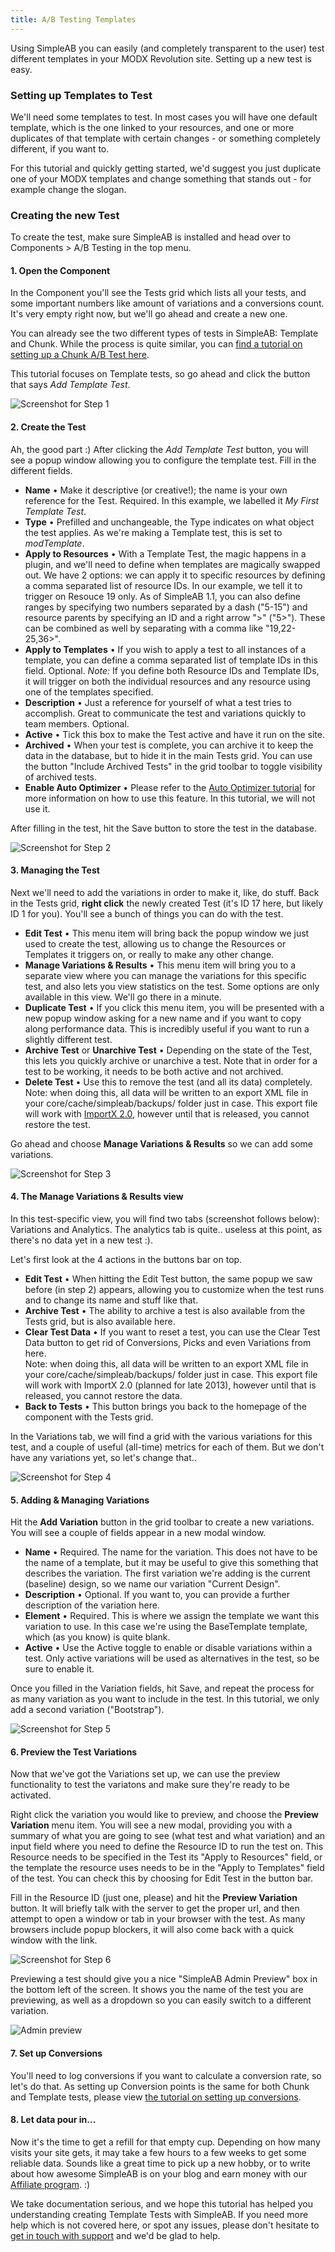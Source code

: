 ```yaml
---
title: A/B Testing Templates
---
```


Using SimpleAB you can easily (and completely transparent to the user) test different templates in your MODX Revolution site. Setting up a new test is easy.

### Setting up Templates to Test

We'll need some templates to test. In most cases you will have one default template, which is the one linked to your resources, and one or more duplicates of that template with certain changes - or something completely different, if you want to.

For this tutorial and quickly getting started, we'd suggest you just duplicate one of your MODX templates and change something that stands out - for example change the slogan.

### Creating the new Test

To create the test, make sure SimpleAB is installed and head over to Components > A/B Testing in the top menu.

#### 1. Open the Component

In the Component you'll see the Tests grid which lists all your tests, and some important numbers like amount of variations and a conversions count. It's very empty right now, but we'll go ahead and create a new one.

You can already see the two different types of tests in SimpleAB: Template and Chunk. While the process is quite similar, you can [find a tutorial on setting up a Chunk A/B Test here](Testing_Chunks).

This tutorial focuses on Template tests, so go ahead and click the button that says _Add Template Test_.

![Screenshot for Step 1](https://assets.modmore.com/extras/simpleab/templates1.png)

#### 2. Create the Test

Ah, the good part :) After clicking the _Add Template Test_ button, you will see a popup window allowing you to configure the template test. Fill in the different fields.

- **Name** • Make it descriptive (or creative!); the name is your own reference for the Test. Required. In this example, we labelled it _My First Template Test_.
- **Type** • Prefilled and unchangeable, the Type indicates on what object the test applies. As we're making a Template test, this is set to _modTemplate_.
- **Apply to Resources** • With a Template Test, the magic happens in a plugin, and we'll need to define when templates are magically swapped out. We have 2 options: we can apply it to specific resources by defining a comma separated list of resource IDs. In our example, we tell it to trigger on Resouce 19 only. As of SimpleAB 1.1, you can also define ranges by specifying two numbers separated by a dash ("5-15") and resource parents by specifying an ID and a right arrow ">" ("5>"). These can be combined as well by separating with a comma like "19,22-25,36>".
- **Apply to Templates** • If you wish to apply a test to all instances of a template, you can define a comma separated list of template IDs in this field. Optional. _Note:_ If you define both Resource IDs and Template IDs, it will trigger on both the individual resources and any resource using one of the templates specified.
- **Description** • Just a reference for yourself of what a test tries to accomplish. Great to communicate the test and variations quickly to team members. Optional.
- **Active** • Tick this box to make the Test active and have it run on the site.
- **Archived** • When your test is complete, you can archive it to keep the data in the database, but to hide it in the main Tests grid. You can use the button "Include Archived Tests" in the grid toolbar to toggle visibility of archived tests.
- **Enable Auto Optimizer** • Please refer to the [Auto Optimizer tutorial](Auto_Optimizer) for more information on how to use this feature. In this tutorial, we will not use it.

After filling in the test, hit the Save button to store the test in the database.

![Screenshot for Step 2](https://assets.modmore.com/extras/simpleab/templates2.png)

#### 3. Managing the Test

Next we'll need to add the variations in order to make it, like, do stuff. Back in the Tests grid, **right click** the newly created Test (it's ID 17 here, but likely ID 1 for you). You'll see a bunch of things you can do with the test.

- **Edit Test** • This menu item will bring back the popup window we just used to create the test, allowing us to change the Resources or Templates it triggers on, or really to make any other change.
- **Manage Variations & Results** • This menu item will bring you to a separate view where you can manage the variations for this specific test, and also lets you view statistics on the test. Some options are only available in this view. We'll go there in a minute.
- **Duplicate Test** • If you click this menu item, you will be presented with a new popup window asking for a new name and if you want to copy along performance data. This is incredibly useful if you want to run a slightly different test.
- **Archive Test** or **Unarchive Test** • Depending on the state of the Test, this lets you quickly archive or unarchive a test. Note that in order for a test to be working, it needs to be both active and not archived.
- **Delete Test** • Use this to remove the test (and all its data) completely.   
Note: when doing this, all data will be written to an export XML file in your core/cache/simpleab/backups/ folder just in case. This export file will work with [ImportX 2.0](http://modx.com/extras/package/importx), however until that is released, you cannot restore the test.

Go ahead and choose **Manage Variations & Results** so we can add some variations.

![Screenshot for Step 3](https://assets.modmore.com/extras/simpleab/templates3.png)

#### 4. The Manage Variations & Results view

In this test-specific view, you will find two tabs (screenshot follows below): Variations and Analytics. The analytics tab is quite.. useless at this point, as there's no data yet in a new test :).

Let's first look at the 4 actions in the buttons bar on top.

- **Edit Test** • When hitting the Edit Test button, the same popup we saw before (in step 2) appears, allowing you to customize when the test runs and to change its name and stuff like that.
- **Archive Test** • The ability to archive a test is also available from the Tests grid, but is also available here.
- **Clear Test Data** • If you want to reset a test, you can use the Clear Test Data button to get rid of Conversions, Picks and even Variations from here.   
Note: when doing this, all data will be written to an export XML file in your core/cache/simpleab/backups/ folder just in case. This export file will work with ImportX 2.0 (planned for late 2013), however until that is released, you cannot restore the data.
- **Back to Tests** • This button brings you back to the homepage of the component with the Tests grid.

In the Variations tab, we will find a grid with the various variations for this test, and a couple of useful (all-time) metrics for each of them. But we don't have any variations yet, so let's change that..

![Screenshot for Step 4](https://assets.modmore.com/extras/simpleab/templates4.png)

#### 5. Adding & Managing Variations

Hit the **Add Variation** button in the grid toolbar to create a new variations. You will see a couple of fields appear in a new modal window.

- **Name** • Required. The name for the variation. This does not have to be the name of a template, but it may be useful to give this something that describes the variation. The first variation we're adding is the current (baseline) design, so we name our variation "Current Design".
- **Description** • Optional. If you want to, you can provide a further description of the variation here.
- **Element** • Required. This is where we assign the template we want this variation to use. In this case we're using the BaseTemplate template, which (as you know) is quite blank.
- **Active** • Use the Active toggle to enable or disable variations within a test. Only active variations will be used as alternatives in the test, so be sure to enable it.

Once you filled in the Variation fields, hit Save, and repeat the process for as many variation as you want to include in the test. In this tutorial, we only add a second variation ("Bootstrap").

![Screenshot for Step 5](https://assets.modmore.com/extras/simpleab/templates5.png)

#### 6. Preview the Test Variations

Now that we've got the Variations set up, we can use the preview functionality to test the variatons and make sure they're ready to be activated.

Right click the variation you would like to preview, and choose the **Preview Variation** menu item. You will see a new modal, providing you with a summary of what you are going to see (what test and what variation) and an input field where you need to define the Resource ID to run the test on. This Resource needs to be specified in the Test its "Apply to Resources" field, or the template the resource uses needs to be in the "Apply to Templates" field of the test. You can check this by choosing for Edit Test in the button bar.

Fill in the Resource ID (just one, please) and hit the **Preview Variation** button. It will briefly talk with the server to get the proper url, and then attempt to open a window or tab in your browser with the test. As many browsers include popup blockers, it will also come back with a quick window with the link.

![Screenshot for Step 6](https://assets.modmore.com/extras/simpleab/templates6.png)

Previewing a test should give you a nice "SimpleAB Admin Preview" box in the bottom left of the screen. It shows you the name of the test you are previewing, as well as a dropdown so you can easily switch to a different variation.

![Admin preview](https://assets.modmore.com/extras/simpleab/adminpreview.png)

#### 7. Set up Conversions

You'll need to log conversions if you want to calculate a conversion rate, so let's do that. As setting up Conversion points is the same for both Chunk and Template tests, please view [the tutorial on setting up conversions](Tracking_Conversions).

#### 8. Let data pour in...

Now it's the time to get a refill for that empty cup. Depending on how many visits your site gets, it may take a few hours to a few weeks to get some reliable data. Sounds like a great time to pick up a new hobby, or to write about how awesome SimpleAB is on your blog and earn money with our [Affiliate program](https://www.modmore.com/account/affiliate/). :)

We take documentation serious, and we hope this tutorial has helped you understanding creating Template Tests with SimpleAB. If you need more help which is not covered here, or spot any issues, please don't hesitate to [get in touch with support](https://support.modmore.com/) and we'd be glad to help.
